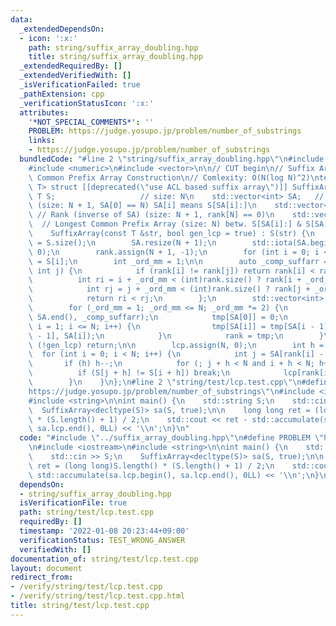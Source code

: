 ```yaml
---
data:
  _extendedDependsOn:
  - icon: ':x:'
    path: string/suffix_array_doubling.hpp
    title: string/suffix_array_doubling.hpp
  _extendedRequiredBy: []
  _extendedVerifiedWith: []
  _isVerificationFailed: true
  _pathExtension: cpp
  _verificationStatusIcon: ':x:'
  attributes:
    '*NOT_SPECIAL_COMMENTS*': ''
    PROBLEM: https://judge.yosupo.jp/problem/number_of_substrings
    links:
    - https://judge.yosupo.jp/problem/number_of_substrings
  bundledCode: "#line 2 \"string/suffix_array_doubling.hpp\"\n#include <algorithm>\n\
    #include <numeric>\n#include <vector>\n\n// CUT begin\n// Suffix Array / Longest\
    \ Common Prefix Array Construction\n// Comlexity: O(N(log N)^2)\ntemplate <typename\
    \ T> struct [[deprecated(\"use ACL based suffix array\")]] SuffixArray {\n   \
    \ T S;                   // size: N\n    std::vector<int> SA;   // Suffix Array\
    \ (size: N + 1, SA[0] == N) SA[i] means S[SA[i]:]\n    std::vector<int> rank;\
    \ // Rank (inverse of SA) (size: N + 1, rank[N] == 0)\n    std::vector<int> lcp;\
    \  // Longest Common Prefix Array (size: N) betw. S[SA[i]:] & S[SA[i + 1]:]\n\n\
    \    SuffixArray(const T &str, bool gen_lcp = true) : S(str) {\n        int N\
    \ = S.size();\n        SA.resize(N + 1);\n        std::iota(SA.begin(), SA.end(),\
    \ 0);\n        rank.assign(N + 1, -1);\n        for (int i = 0; i < N; i++) rank[i]\
    \ = S[i];\n        int _ord_mm = 1;\n\n        auto _comp_suffarr = [&](int i,\
    \ int j) {\n            if (rank[i] != rank[j]) return rank[i] < rank[j];\n  \
    \          int ri = i + _ord_mm < (int)rank.size() ? rank[i + _ord_mm] : -1;\n\
    \            int rj = j + _ord_mm < (int)rank.size() ? rank[j + _ord_mm] : -1;\n\
    \            return ri < rj;\n        };\n        std::vector<int> tmp(N + 1);\n\
    \        for (_ord_mm = 1; _ord_mm <= N; _ord_mm *= 2) {\n            std::sort(SA.begin(),\
    \ SA.end(), _comp_suffarr);\n            tmp[SA[0]] = 0;\n            for (int\
    \ i = 1; i <= N; i++) {\n                tmp[SA[i]] = tmp[SA[i - 1]] + _comp_suffarr(SA[i\
    \ - 1], SA[i]);\n            }\n            rank = tmp;\n        }\n        if\
    \ (!gen_lcp) return;\n\n        lcp.assign(N, 0);\n        int h = 0;\n      \
    \  for (int i = 0; i < N; i++) {\n            int j = SA[rank[i] - 1];\n     \
    \       if (h) h--;\n            for (; j + h < N and i + h < N; h++)\n      \
    \          if (S[j + h] != S[i + h]) break;\n            lcp[rank[i] - 1] = h;\n\
    \        }\n    }\n};\n#line 2 \"string/test/lcp.test.cpp\"\n#define PROBLEM \"\
    https://judge.yosupo.jp/problem/number_of_substrings\"\n#include <iostream>\n\
    #include <string>\n\nint main() {\n    std::string S;\n    std::cin >> S;\n  \
    \  SuffixArray<decltype(S)> sa(S, true);\n\n    long long ret = (long long)S.length()\
    \ * (S.length() + 1) / 2;\n    std::cout << ret - std::accumulate(sa.lcp.begin(),\
    \ sa.lcp.end(), 0LL) << '\\n';\n}\n"
  code: "#include \"../suffix_array_doubling.hpp\"\n#define PROBLEM \"https://judge.yosupo.jp/problem/number_of_substrings\"\
    \n#include <iostream>\n#include <string>\n\nint main() {\n    std::string S;\n\
    \    std::cin >> S;\n    SuffixArray<decltype(S)> sa(S, true);\n\n    long long\
    \ ret = (long long)S.length() * (S.length() + 1) / 2;\n    std::cout << ret -\
    \ std::accumulate(sa.lcp.begin(), sa.lcp.end(), 0LL) << '\\n';\n}\n"
  dependsOn:
  - string/suffix_array_doubling.hpp
  isVerificationFile: true
  path: string/test/lcp.test.cpp
  requiredBy: []
  timestamp: '2022-01-08 20:23:44+09:00'
  verificationStatus: TEST_WRONG_ANSWER
  verifiedWith: []
documentation_of: string/test/lcp.test.cpp
layout: document
redirect_from:
- /verify/string/test/lcp.test.cpp
- /verify/string/test/lcp.test.cpp.html
title: string/test/lcp.test.cpp
---
```

